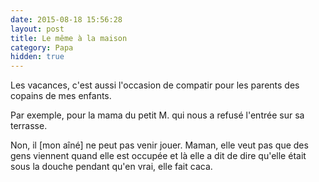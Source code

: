 ```yaml
---
date: 2015-08-18 15:56:28
layout: post
title: Le même à la maison
category: Papa
hidden: true
---
```


Les vacances, c'est aussi l'occasion de compatir pour les parents des copains de mes enfants.

Par exemple, pour la mama du petit M. qui nous a refusé l'entrée sur sa terrasse.

  Non, il [mon aîné] ne peut pas venir jouer. Maman, elle veut pas que des gens viennent quand elle est occupée et là elle a dit de dire qu'elle était sous la douche pendant qu'en vrai, elle fait caca.

